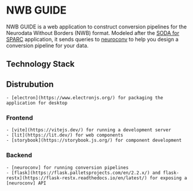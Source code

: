 # NWB GUIDE

NWB GUIDE is a web application to construct conversion pipelines for the Neurodata Without Borders (NWB) format. Modeled after the [SODA for SPARC]() application, it sends queries to [neuroconv] to help you design a conversion pipeline for your data.

## Technology Stack
## Distrubution
    - [electron](https://www.electronjs.org/) for packaging the application for desktop

### Frontend
    - [vite](https://vitejs.dev/) for running a development server
    - [lit](https://lit.dev/) for web components
    - [storybook](https://storybook.js.org/) for component development

### Backend
    - [neuroconv] for running conversion pipelines
    - [flask](https://flask.palletsprojects.com/en/2.2.x/) and flask-restx](https://flask-restx.readthedocs.io/en/latest/) for exposing a [neuroconv] API

[neuroconv]: https://github.com/catalystneuro/neuroconv
